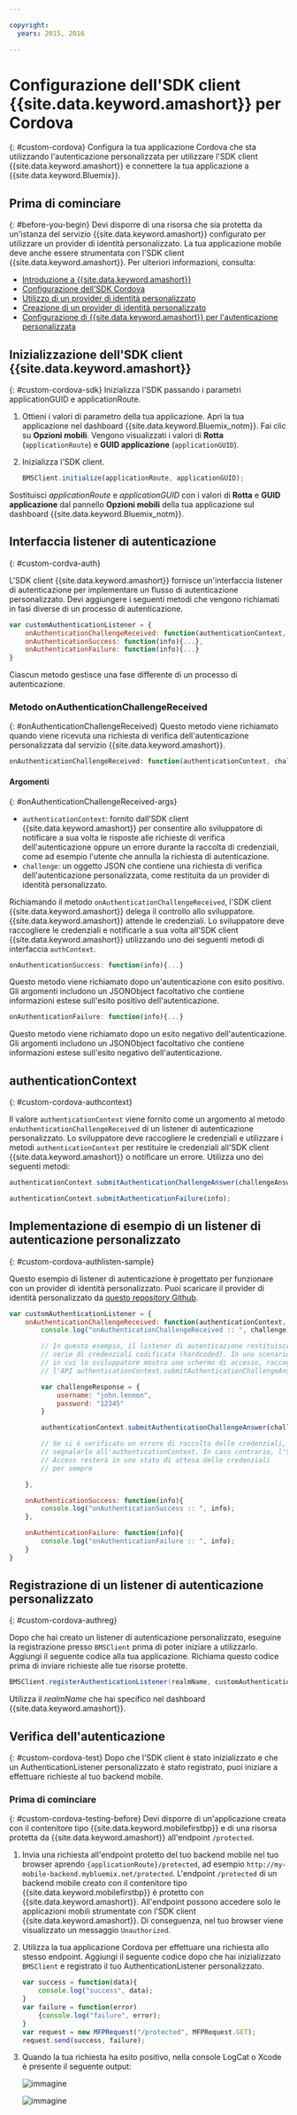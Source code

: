 ```yaml
---

copyright:
  years: 2015, 2016

---
```


# Configurazione dell'SDK client {{site.data.keyword.amashort}} per Cordova
{: #custom-cordova}
Configura la tua applicazione Cordova che sta utilizzando l'autenticazione personalizzata per utilizzare l'SDK client {{site.data.keyword.amashort}} e connettere la tua applicazione a {{site.data.keyword.Bluemix}}.


## Prima di cominciare
{: #before-you-begin}
Devi disporre di una risorsa che sia protetta da un'istanza del servizio {{site.data.keyword.amashort}} configurato per utilizzare un provider di identità personalizzato.  La tua applicazione mobile deve anche essere strumentata con l'SDK client {{site.data.keyword.amashort}}.  Per ulteriori informazioni, consulta:
 * [Introduzione a {{site.data.keyword.amashort}}](https://console.{DomainName}/docs/services/mobileaccess/getting-started.html)
 * [Configurazione dell'SDK Cordova](https://console.{DomainName}/docs/services/mobileaccess/getting-started-cordova.html)
 * [Utilizzo di un provider di identità personalizzato](https://console.{DomainName}/docs/services/mobileaccess/custom-auth.html)
 * [Creazione di un provider di identità personalizzato](https://console.{DomainName}/docs/services/mobileaccess/custom-auth-identity-provider.html)
 * [Configurazione di {{site.data.keyword.amashort}} per l'autenticazione personalizzata](https://console.{DomainName}/docs/services/mobileaccess/custom-auth-config-mca.html)

## Inizializzazione dell'SDK client {{site.data.keyword.amashort}}
{: #custom-cordova-sdk}
Inizializza l'SDK passando i parametri applicationGUID e applicationRoute.

1. Ottieni i valori di parametro della tua applicazione. Apri la tua applicazione nel dashboard {{site.data.keyword.Bluemix_notm}}. Fai clic su **Opzioni mobili**. Vengono visualizzati i valori di **Rotta** (`applicationRoute`) e **GUID applicazione** (`applicationGUID`).
1. Inizializza l'SDK client.

	```JavaScript
	BMSClient.initialize(applicationRoute, applicationGUID);

	```
 Sostituisci *applicationRoute* e *applicationGUID* con i valori di **Rotta** e **GUID applicazione** dal
pannello **Opzioni mobili** della tua applicazione sul dashboard {{site.data.keyword.Bluemix_notm}}.

## Interfaccia listener di autenticazione
{: #custom-cordva-auth}

L'SDK client {{site.data.keyword.amashort}} fornisce un'interfaccia listener di autenticazione per implementare un flusso di autenticazione personalizzato. Devi aggiungere i seguenti metodi che vengono richiamati in fasi diverse di un processo di autenticazione.

```JavaScript
var customAuthenticationListener = {
	onAuthenticationChallengeReceived: function(authenticationContext, challenge) {...},
	onAuthenticationSuccess: function(info){...},
	onAuthenticationFailure: function(info){...}
}
```

Ciascun metodo gestisce una fase differente di un processo di autenticazione.

### Metodo onAuthenticationChallengeReceived
{: #onAuthenticationChallengeReceived}
Questo metodo viene richiamato quando viene ricevuta una richiesta di verifica dell'autenticazione personalizzata dal servizio {{site.data.keyword.amashort}}.
```JavaScript
onAuthenticationChallengeReceived: function(authenticationContext, challenge) {...}
```

#### Argomenti
{: #onAuthenticationChallengeReceived-args}
* `authenticationContext`: fornito dall'SDK client {{site.data.keyword.amashort}} per consentire allo sviluppatore di notificare a sua volta le risposte alle richieste di verifica dell'autenticazione oppure un errore durante la raccolta di credenziali, come ad esempio l'utente che annulla la richiesta di autenticazione.
* `challenge`: un oggetto JSON che contiene una richiesta di verifica dell'autenticazione personalizzata, come restituita da un provider di identità personalizzato.

Richiamando il metodo `onAuthenticationChallengeReceived`, l'SDK client {{site.data.keyword.amashort}} delega il controllo allo sviluppatore. {{site.data.keyword.amashort}} attende le credenziali. Lo sviluppatore deve raccogliere le credenziali e notificarle a sua volta all'SDK client {{site.data.keyword.amashort}} utilizzando uno dei seguenti metodi di interfaccia `authContext`.

```JavaScript
onAuthenticationSuccess: function(info){...}
```

Questo metodo viene richiamato dopo un'autenticazione con esito positivo. Gli argomenti includono un JSONObject facoltativo che contiene informazioni estese sull'esito positivo dell'autenticazione.

```JavaScript
onAuthenticationFailure: function(info){...}
```

Questo metodo viene richiamato dopo un esito negativo dell'autenticazione. Gli argomenti includono un JSONObject facoltativo che contiene informazioni estese sull'esito negativo dell'autenticazione.

## authenticationContext
{: #custom-cordova-authcontext}

Il valore `authenticationContext` viene fornito come un argomento al metodo `onAuthenticationChallengeReceived` di
un listener di autenticazione personalizzato. Lo sviluppatore deve raccogliere le credenziali e utilizzare i metodi `authenticationContext` per restituire le credenziali all'SDK client {{site.data.keyword.amashort}} o notificare un errore. Utilizza uno dei seguenti metodi:

```JavaScript
authenticationContext.submitAuthenticationChallengeAnswer(challengeAnswer);

authenticationContext.submitAuthenticationFailure(info);
```

## Implementazione di esempio di un listener di autenticazione personalizzato
{: #custom-cordova-authlisten-sample}

Questo esempio di listener di autenticazione è progettato per funzionare con un provider di identità personalizzato. Puoi scaricare il provider di
identità personalizzato da [questo repository Github](https://github.com/ibm-bluemix-mobile-services/bms-mca-custom-identity-provider-sample).

```JavaScript
var customAuthenticationListener = {
	onAuthenticationChallengeReceived: function(authenticationContext, challenge) {
		console.log("onAuthenticationChallengeReceived :: ", challenge);

		// In questo esempio, il listener di autenticazione restituisce immediatamente una
		// serie di credenziali codificata (hardcoded). In uno scenario realistico, questo è il punto
		// in cui lo sviluppatore mostra uno schermo di accesso, raccoglie le credenziali e richiama
		// l'API authenticationContext.submitAuthenticationChallengeAnswer()

		var challengeResponse = {
			username: "john.lennon",
			password: "12345"
		}

		authenticationContext.submitAuthenticationChallengeAnswer(challengeResponse);

		// Se si è verificato un errore di raccolta delle credenziali, devi
		// segnalarlo all'authenticationContext. In caso contrario, l'SDK Client Mobile Client
		// Access resterà in uno stato di attesa delle credenziali
		// per sempre

	},

	onAuthenticationSuccess: function(info){
		console.log("onAuthenticationSuccess :: ", info);
	},

	onAuthenticationFailure: function(info){
		console.log("onAuthenticationFailure :: ", info);
	}
}
```

## Registrazione di un listener di autenticazione personalizzato
{: #custom-cordova-authreg}

Dopo che hai creato un listener di autenticazione personalizzato, eseguine la registrazione presso `BMSClient` prima di poter iniziare a utilizzarlo. Aggiungi il seguente codice alla tua applicazione.  Richiama questo codice prima di
inviare richieste alle tue risorse protette.

```Java
BMSClient.registerAuthenticationListener(realmName, customAuthenticationListener);
```
 Utilizza il *realmName* che hai specifico nel dashboard {{site.data.keyword.amashort}}.


## Verifica dell'autenticazione
{: #custom-cordova-test}
Dopo che l'SDK client è stato inizializzato e che un AuthenticationListener personalizzato è stato registrato, puoi iniziare a effettuare richieste al tuo backend mobile.

### Prima di cominciare
{: #custom-cordova-testing-before}
Devi disporre di un'applicazione creata con il contenitore tipo {{site.data.keyword.mobilefirstbp}} e di una risorsa protetta da {{site.data.keyword.amashort}} all'endpoint `/protected`.


1. Invia una richiesta all'endpoint protetto del tuo backend mobile nel tuo browser aprendo `{applicationRoute}/protected`, ad esempio `http://my-mobile-backend.mybluemix.net/protected`.
 L'endpoint `/protected` di un backend mobile creato con il contenitore tipo {{site.data.keyword.mobilefirstbp}} è protetto con {{site.data.keyword.amashort}}. All'endpoint possono accedere solo le applicazioni mobili strumentate con
l'SDK client {{site.data.keyword.amashort}}. Di conseguenza, nel tuo browser viene visualizzato un messaggio `Unauthorized`.

1. Utilizza la tua applicazione Cordova per effettuare una richiesta allo stesso endpoint. Aggiungi il seguente codice dopo che hai inizializzato `BMSClient` e registrato il tuo AuthenticationListener personalizzato.

	```JavaScript
	var success = function(data){
    	console.log("success", data);
    }
	var failure = function(error)
    	{console.log("failure", error);
    }
	var request = new MFPRequest("/protected", MFPRequest.GET);
	request.send(success, failure);
	```

1. 	Quando la tua richiesta ha esito positivo, nella console LogCat o Xcode è presente il seguente output:

	![immagine](images/android-custom-login-success.png)

	![immagine](images/ios-custom-login-success.png)
